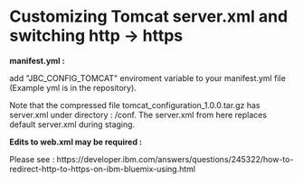 # **Customizing Tomcat server.xml and switching http -&gt; https**

**manifest.yml :**

add "JBC\_CONFIG\_TOMCAT" enviroment variable to your manifest.yml file (Example yml is in the repository).


Note that the compressed file tomcat_configuration_1.0.0.tar.gz has server.xml under directory :  /conf. The server.xml from here replaces default server.xml during staging.

**Edits to web.xml may be required :**

Please see : https:\/\/developer.ibm.com\/answers\/questions\/245322\/how-to-redirect-http-to-https-on-ibm-bluemix-using.html
